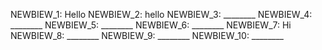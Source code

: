 NEWBIEW_1: Hello
NEWBIEW_2: hello
NEWBIEW_3: ________
NEWBIEW_4: ________
NEWBIEW_5: ________
NEWBIEW_6: ________
NEWBIEW_7: Hi
NEWBIEW_8: ________
NEWBIEW_9: ________
NEWBIEW_10: ________
